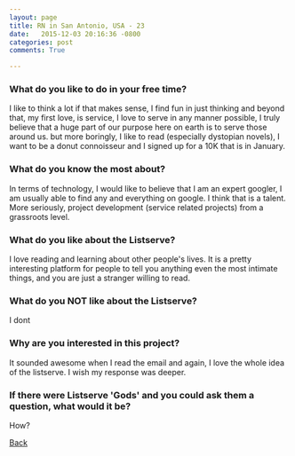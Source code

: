 ```yaml
---
layout: page
title: RN in San Antonio, USA - 23
date:   2015-12-03 20:16:36 -0800
categories: post
comments: True

---
```


### What do you like to do in your free time?
<p>I like to think a lot if that makes sense, I find fun in just thinking and beyond that, my first love, is service, I love to serve in any manner possible, I truly believe that a huge part of our purpose here on earth is to serve those around us. but more boringly, I like to read (especially dystopian novels), I want to be a donut connoisseur and I signed up for a 10K that is in January. </p>

### What do you know the most about?
<p>In terms of technology, I would like to believe that I am an expert googler, I am usually able to find any and everything on google. I think that is a talent. More seriously, project development (service related projects) from a grassroots level. </p>

### What do you like about the Listserve?
<p>I love reading and learning about other people's lives. It is a pretty interesting platform for people to tell you anything even the most intimate things, and you are just a stranger willing to read.</p>

### What do you NOT like about the Listserve?
<p>I dont</p>

### Why are you interested in this project?
<p>It sounded awesome when I read the email and again, I love the whole idea of the listserve. I wish my response was deeper. </p>

### If there were Listserve 'Gods' and you could ask them a question, what would it be?
<p>How?</p>

[Back][1]

[1]: /home/responders/all